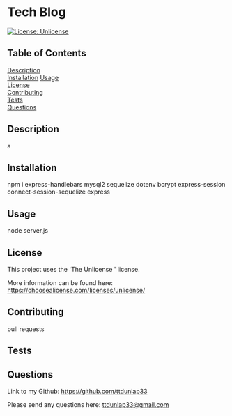 # Tech Blog

  [![License: Unlicense](https://img.shields.io/badge/license-Unlicense-blue.svg)](https://choosealicense.com/licenses/unlicense/)
  
  ## Table of Contents
  
  [Description](#description)  
  [Installation](#installation)
  [Usage](#usage)  
  [License](#license)  
  [Contributing](#contributing)  
  [Tests](#tests)  
  [Questions](#questions)  
  
  ## Description
  
  a

  ## Installation
  
  npm i express-handlebars mysql2 sequelize dotenv bcrypt express-session connect-session-sequelize express
  
  ## Usage
  
  node server.js
  
  ## License
  
  This project uses the 'The Unlicense
      ' license. 
  
  More information can be found here: https://choosealicense.com/licenses/unlicense/
  
  ## Contributing
  
  pull requests
  
  ## Tests
  
  
  
  ## Questions
  
  Link to my Github: https://github.com/ttdunlap33

  Please send any questions here: ttdunlap33@gmail.com
  